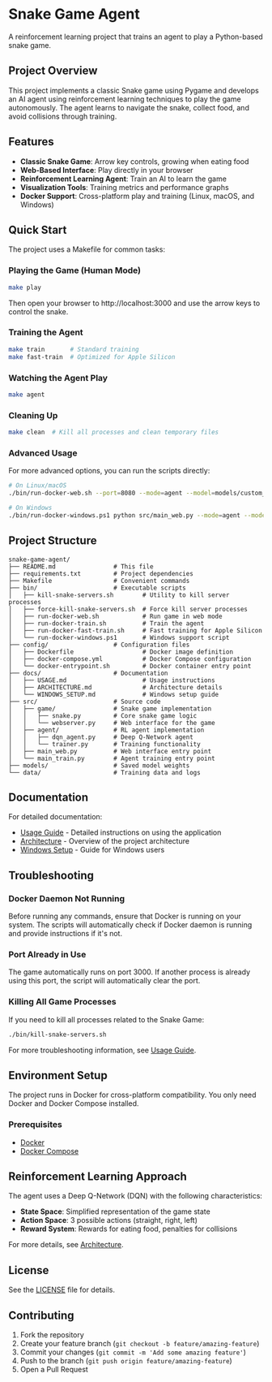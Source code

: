 # Snake Game Agent

A reinforcement learning project that trains an agent to play a Python-based snake game.

## Project Overview

This project implements a classic Snake game using Pygame and develops an AI agent using reinforcement learning techniques to play the game autonomously. The agent learns to navigate the snake, collect food, and avoid collisions through training.

## Features

- **Classic Snake Game**: Arrow key controls, growing when eating food
- **Web-Based Interface**: Play directly in your browser 
- **Reinforcement Learning Agent**: Train an AI to learn the game
- **Visualization Tools**: Training metrics and performance graphs
- **Docker Support**: Cross-platform play and training (Linux, macOS, and Windows) 

## Quick Start

The project uses a Makefile for common tasks:

### Playing the Game (Human Mode)

```bash
make play
```

Then open your browser to http://localhost:3000 and use the arrow keys to control the snake.

### Training the Agent

```bash
make train       # Standard training
make fast-train  # Optimized for Apple Silicon
```

### Watching the Agent Play

```bash
make agent
```

### Cleaning Up

```bash
make clean  # Kill all processes and clean temporary files
```

### Advanced Usage

For more advanced options, you can run the scripts directly:

```bash
# On Linux/macOS
./bin/run-docker-web.sh --port=8080 --mode=agent --model=models/custom_model.h5

# On Windows
./bin/run-docker-windows.ps1 python src/main_web.py --mode=agent --model=models/custom_model.h5
```

## Project Structure

```
snake-game-agent/
├── README.md                # This file
├── requirements.txt         # Project dependencies
├── Makefile                 # Convenient commands
├── bin/                     # Executable scripts
│   ├── kill-snake-servers.sh        # Utility to kill server processes
│   ├── force-kill-snake-servers.sh  # Force kill server processes
│   ├── run-docker-web.sh            # Run game in web mode
│   ├── run-docker-train.sh          # Train the agent
│   ├── run-docker-fast-train.sh     # Fast training for Apple Silicon
│   └── run-docker-windows.ps1       # Windows support script
├── config/                  # Configuration files
│   ├── Dockerfile                   # Docker image definition
│   ├── docker-compose.yml           # Docker Compose configuration
│   └── docker-entrypoint.sh         # Docker container entry point
├── docs/                    # Documentation
│   ├── USAGE.md                     # Usage instructions
│   ├── ARCHITECTURE.md              # Architecture details
│   └── WINDOWS_SETUP.md             # Windows setup guide
├── src/                     # Source code
│   ├── game/                # Snake game implementation
│   │   ├── snake.py         # Core snake game logic
│   │   └── webserver.py     # Web interface for the game
│   ├── agent/               # RL agent implementation
│   │   ├── dqn_agent.py     # Deep Q-Network agent
│   │   └── trainer.py       # Training functionality
│   ├── main_web.py          # Web interface entry point
│   └── main_train.py        # Agent training entry point
├── models/                  # Saved model weights
└── data/                    # Training data and logs
```

## Documentation

For detailed documentation:

- [Usage Guide](docs/USAGE.md) - Detailed instructions on using the application
- [Architecture](docs/ARCHITECTURE.md) - Overview of the project architecture
- [Windows Setup](docs/WINDOWS_SETUP.md) - Guide for Windows users

## Troubleshooting

### Docker Daemon Not Running

Before running any commands, ensure that Docker is running on your system. The scripts will automatically check if Docker daemon is running and provide instructions if it's not.

### Port Already in Use

The game automatically runs on port 3000. If another process is already using this port, the script will automatically clear the port.

### Killing All Game Processes

If you need to kill all processes related to the Snake Game:

```bash
./bin/kill-snake-servers.sh
```

For more troubleshooting information, see [Usage Guide](docs/USAGE.md).

## Environment Setup

The project runs in Docker for cross-platform compatibility. You only need Docker and Docker Compose installed.

### Prerequisites

- [Docker](https://docs.docker.com/get-docker/)
- [Docker Compose](https://docs.docker.com/compose/install/)

## Reinforcement Learning Approach

The agent uses a Deep Q-Network (DQN) with the following characteristics:

- **State Space**: Simplified representation of the game state
- **Action Space**: 3 possible actions (straight, right, left)
- **Reward System**: Rewards for eating food, penalties for collisions

For more details, see [Architecture](docs/ARCHITECTURE.md).

## License

See the [LICENSE](LICENSE) file for details.

## Contributing

1. Fork the repository
2. Create your feature branch (`git checkout -b feature/amazing-feature`)
3. Commit your changes (`git commit -m 'Add some amazing feature'`)
4. Push to the branch (`git push origin feature/amazing-feature`)
5. Open a Pull Request
